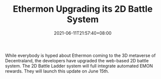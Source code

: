 ﻿---
title: "Ethermon Upgrading its 2D Battle System"
date: 2021-06-11T21:57:40+08:00
lastmod: 2021-06-11T16:45:40+08:00
draft: false
authors: ["Perfect"]
description: "While everybody is hyped about Ethermon coming to the 3D metaverse of Decentraland, the developers have upgraded the web-based 2D battle system. The 2D Battle Ladder system will full integrate automated EMON rewards. They will launch this update on June 15th."
featuredImage: "ethermon-upgrading-its-2d-battle-system.png"
tags: ["Racing Games","Play to Earn"]
categories: ["news"]
news: ["Racing Games"]
weight: 
lightgallery: true
pinned: false
recommend: false
recommend1: false
---

While everybody is hyped about Ethermon coming to the 3D metaverse of Decentraland, the developers have upgraded the web-based 2D battle system. The 2D Battle Ladder system will full integrate automated EMON rewards. They will launch this update on June 15th.

<!--more-->

